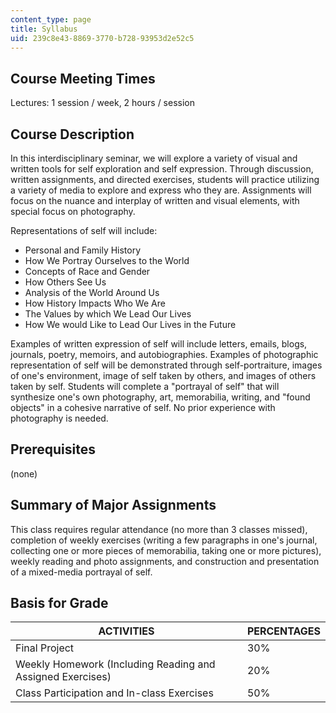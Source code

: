 ```yaml
---
content_type: page
title: Syllabus
uid: 239c8e43-8869-3770-b728-93953d2e52c5
---
```


Course Meeting Times
--------------------

Lectures: 1 session / week, 2 hours / session

Course Description
------------------

In this interdisciplinary seminar, we will explore a variety of visual and written tools for self exploration and self expression. Through discussion, written assignments, and directed exercises, students will practice utilizing a variety of media to explore and express who they are. Assignments will focus on the nuance and interplay of written and visual elements, with special focus on photography.

Representations of self will include:

*   Personal and Family History
*   How We Portray Ourselves to the World
*   Concepts of Race and Gender
*   How Others See Us
*   Analysis of the World Around Us
*   How History Impacts Who We Are
*   The Values by which We Lead Our Lives
*   How We would Like to Lead Our Lives in the Future

Examples of written expression of self will include letters, emails, blogs, journals, poetry, memoirs, and autobiographies. Examples of photographic representation of self will be demonstrated through self-portraiture, images of one's environment, image of self taken by others, and images of others taken by self. Students will complete a "portrayal of self" that will synthesize one's own photography, art, memorabilia, writing, and "found objects" in a cohesive narrative of self. No prior experience with photography is needed.

Prerequisites
-------------

(none)

Summary of Major Assignments
----------------------------

This class requires regular attendance (no more than 3 classes missed), completion of weekly exercises (writing a few paragraphs in one's journal, collecting one or more pieces of memorabilia, taking one or more pictures), weekly reading and photo assignments, and construction and presentation of a mixed-media portrayal of self.

Basis for Grade
---------------

| ACTIVITIES | PERCENTAGES |
| --- | --- |
| Final Project | 30% |
| Weekly Homework (Including Reading and Assigned Exercises) | 20% |
| Class Participation and In-class Exercises | 50%